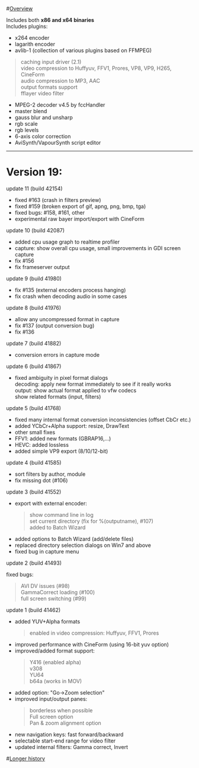 #[Overview](https://sourceforge.net/p/vdfiltermod/wiki/)

Includes both **x86 and x64 binaries**  
Includes plugins:

*  x264 encoder
*  lagarith encoder
*  avlib-1 (collection of various plugins based on FFMPEG)
  > caching input driver (2.1)  
  > video compression to Huffyuv, FFV1, Prores, VP8, VP9, H265, CineForm  
  > audio compression to MP3, AAC  
  > output formats support  
  > fflayer video filter  
*  MPEG-2 decoder v4.5 by fccHandler
*  master blend
*  gauss blur and unsharp
*  rgb scale
*  rgb levels
*  6-axis color correction
*  AviSynth/VapourSynth script editor

-------

# Version 19:

update 11 (build 42154)

* fixed #163 (crash in filters preview)
* fixed #159 (broken export of gif, apng, png, bmp, tga)
* fixed bugs: #158, #161, other
* experimental raw bayer import/export with CineForm

update 10 (build 42087)

* added cpu usage graph to realtime profiler  
* capture: show overall cpu usage, small improvements in GDI screen capture  
* fix #156  
* fix frameserver output  

update 9 (build 41980)

* fix #135 (external encoders process hanging) 
* fix crash when decoding audio in some cases  

update 8 (build 41976)

* allow any uncompressed format in capture  
* fix #137 (output conversion bug)  
* fix #136  

update 7 (build 41882)

* conversion errors in capture mode  

update 6 (build 41867)

* fixed ambiguity in pixel format dialogs  
  decoding: apply new format immediately to see if it really works  
  output: show actual format applied to vfw codecs  
  show related formats (input, filters)  

update 5 (build 41768)

* fixed many internal format conversion inconsistencies (offset CbCr etc.)  
* added YCbCr+Alpha support: resize, DrawText  
* other small fixes  
* FFV1: added new formats (GBRAP16,...)  
* HEVC: added lossless  
* added simple VP9 export (8/10/12-bit)  

update 4 (build 41585)

* sort filters by author, module  
* fix missing dot (#106)  

update 3 (build 41552)

* export with external encoder:  
  > show command line in log  
  > set current directory (fix for %(outputname), #107)  
  > added to Batch Wizard  
* added options to Batch Wizard (add/delete files)  
* replaced directory selection dialogs on Win7 and above  
* fixed bug in capture menu  

update 2 (build 41493)

fixed bugs:
  > AVI DV issues (#98)  
  > GammaCorrect loading (#100)  
  > full screen switching (#99)  

update 1 (build 41462)

* added YUV+Alpha formats  
  > enabled in video compression: Huffyuv, FFV1, Prores  
* improved performance with CineForm (using 16-bit yuv option)  
* improved/added format support:  
  > Y416 (enabled alpha)  
  > v308  
  > YU64  
  > b64a (works in MOV)  
* added option: "Go->Zoom selection"  
* improved input/output panes:  
  > borderless when possible  
  > Full screen option  
  > Pan & zoom alignment option  
* new navigation keys: fast forward/backward  
* selectable start-end range for video filter 
* updated internal filters: Gamma correct, Invert  

#[Longer history](https://sourceforge.net/p/vdfiltermod/wiki/changes/)
